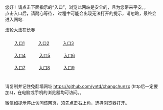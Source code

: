 您好！请点击下面指示的“入口”，浏览此网站是安全的，且为您带来平安。。 <br/>
点击入口后，请耐心等待， 过程中可能会出现无法打开的提示，请忽略，最终会进入网站. </br>

法轮大法在长春<br/>
<div style="padding:10px"><a style="margin:20px" target="_blank" href="https://d32th8mq6mn0dp.cloudfront.net/2Qpsp?eqhtext" id="ccLink1" rel="nofollow">入口1</a> <a target="_blank" style="margin:20px" href="https://d2upcxj2nxxg51.cloudfront.net/2Qpsp?slmox" id="ccLink2" rel="nofollow">入口2</a> <a style="margin:20px" target="_blank" href="https://d2h3rpce8dyc2l.cloudfront.net/2Qpsp?pwruan" id="ccLink3" rel="nofollow">入口3</a></div>

<div style="padding:10px" ><a style="margin:20px" target="_blank" href="https://d32th8mq6mn0dp.cloudfront.net/2Qpsp?eqhtext" id="ccLink4" rel="nofollow">入口4</a> <a style="margin:20px" href="https://d2upcxj2nxxg51.cloudfront.net/2Qpsp?slmox" target="_blank" id="ccLink5" rel="nofollow">入口5</a> <a style="margin:20px" href="https://d2h3rpce8dyc2l.cloudfront.net/2Qpsp?pwruan" target="_blank" id="ccLink6" rel="nofollow">入口6</a></div>

<div style="padding:10px"><a style="margin:20px" target="_blank" href="https://d32th8mq6mn0dp.cloudfront.net/2Qpsp?eqhtext" id="ccLink7" rel="nofollow">入口7</a> <a style="margin:20px" href="https://d2upcxj2nxxg51.cloudfront.net/2Qpsp?slmox" target="_blank" id="ccLink8" rel="nofollow">入口8</a> <a style="margin:20px" target="_blank" href="https://d2h3rpce8dyc2l.cloudfront.net/2Qpsp?pwruan" id="ccLink9" rel="nofollow">入口9</a></div>

<br/>



请复制并记住免翻墙网址 https://github.com/yntd/changchunzx (http后一定要加s)，在电脑或手机的浏览器均可访问。。<br/>

微信如提示停止访问该网页，须先点击右上角，选择浏览器打开。
